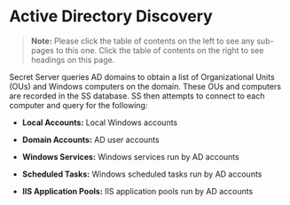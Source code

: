 [title]: # (Active Directory Discovery)
[tags]: # (discovery,active directory)
[priority]: # (1000)

# Active Directory Discovery

> **Note:** Please click the table of contents on the left to see any sub-pages to this one. Click the table of contents on the right to see headings on this page.

Secret Server queries AD domains to obtain a list of Organizational Units (OUs) and Windows computers on the domain. These OUs and computers are recorded in the SS database. SS then attempts to connect to each computer and query for the following:

- **Local Accounts:** Local Windows accounts

- **Domain Accounts:** AD user accounts
- **Windows Services:**  Windows services run by AD accounts
- **Scheduled Tasks:** Windows scheduled tasks run by AD accounts
- **IIS Application Pools:** IIS application pools run by AD accounts
